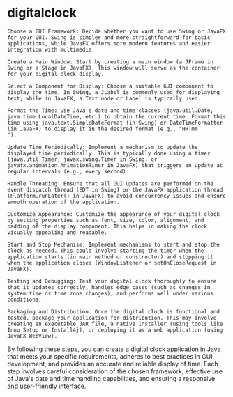 # digitalclock
    Choose a GUI Framework: Decide whether you want to use Swing or JavaFX for your GUI. Swing is simpler and more straightforward for basic applications, while JavaFX offers more modern features and easier integration with multimedia.

    Create a Main Window: Start by creating a main window (a JFrame in Swing or a Stage in JavaFX). This window will serve as the container for your digital clock display.

    Select a Component for Display: Choose a suitable GUI component to display the time. In Swing, a JLabel is commonly used for displaying text, while in JavaFX, a Text node or Label is typically used.

    Format the Time: Use Java's date and time classes (java.util.Date, java.time.LocalDateTime, etc.) to obtain the current time. Format this time using java.text.SimpleDateFormat (in Swing) or DateTimeFormatter (in JavaFX) to display it in the desired format (e.g., "HH:mm
    ").

    Update Time Periodically: Implement a mechanism to update the displayed time periodically. This is typically done using a timer (java.util.Timer, javax.swing.Timer in Swing, or javafx.animation.AnimationTimer in JavaFX) that triggers an update at regular intervals (e.g., every second).

    Handle Threading: Ensure that all GUI updates are performed on the event dispatch thread (EDT in Swing) or the JavaFX application thread (Platform.runLater() in JavaFX) to avoid concurrency issues and ensure smooth operation of the application.

    Customize Appearance: Customize the appearance of your digital clock by setting properties such as font, size, color, alignment, and padding of the display component. This helps in making the clock visually appealing and readable.

    Start and Stop Mechanism: Implement mechanisms to start and stop the clock as needed. This could involve starting the timer when the application starts (in main method or constructor) and stopping it when the application closes (WindowListener or setOnCloseRequest in JavaFX).

    Testing and Debugging: Test your digital clock thoroughly to ensure that it updates correctly, handles edge cases (such as changes in system time or time zone changes), and performs well under various conditions.

    Packaging and Distribution: Once the digital clock is functional and tested, package your application for distribution. This may involve creating an executable JAR file, a native installer (using tools like Inno Setup or Install4j), or deploying it as a web application (using JavaFX WebView).

By following these steps, you can create a digital clock application in Java that meets your specific requirements, adheres to best practices in GUI development, and provides an accurate and reliable display of time. Each step involves careful consideration of the chosen framework, effective use of Java's date and time handling capabilities, and ensuring a responsive and user-friendly interface.
